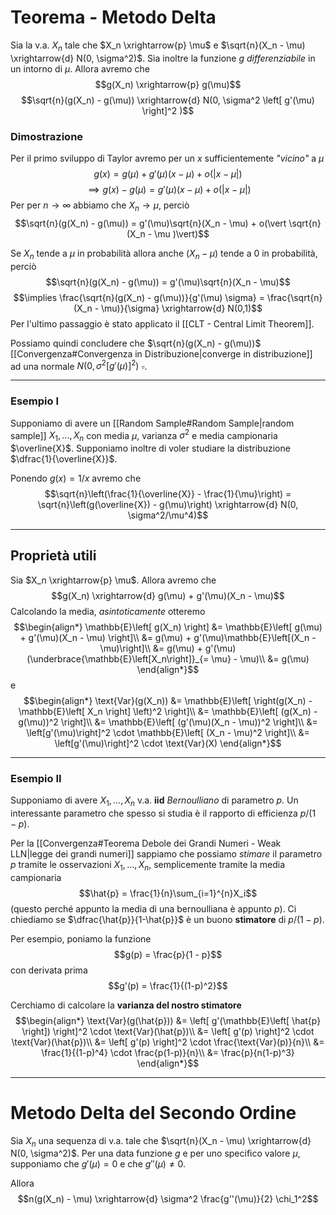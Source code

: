 # Teorema - Metodo Delta
Sia la v.a. $X_n$ tale che $X_n \xrightarrow{p} \mu$ e $\sqrt{n}(X_n - \mu) \xrightarrow{d} N(0, \sigma^2)$.
Sia inoltre la funzione $g$ *differenziabile* in un intorno di $\mu$.
Allora avremo che
$$g(X_n) \xrightarrow{p} g(\mu)$$ $$\sqrt{n}(g(X_n) - g(\mu)) \xrightarrow{d} N(0, \sigma^2 \left[ g'(\mu) \right]^2  )$$

### Dimostrazione
Per il primo sviluppo di Taylor avremo per un $x$ sufficientemente *"vicino"* a $\mu$
$$g(x) = g(\mu) + g'(\mu)(x-\mu) + o(\vert x - \mu \vert)$$
$$\implies g(x) - g(\mu) = g'(\mu)(x-\mu) + o(\vert x - \mu \vert)$$
Per per $n \to \infty$ abbiamo che $X_n \to \mu$, perciò
$$\sqrt{n}(g(X_n) - g(\mu)) = g'(\mu)\sqrt{n}(X_n - \mu) + o(\vert \sqrt{n}(X_n - \mu )\vert)$$

Se $X_n$ tende a $\mu$ in probabilità allora anche $(X_n - \mu)$ tende a 0 in probabilità, perciò $$\sqrt{n}(g(X_n) - g(\mu)) = g'(\mu)\sqrt{n}(X_n - \mu)$$
$$\implies \frac{\sqrt{n}(g(X_n) - g(\mu))}{g'(\mu) \sigma} = \frac{\sqrt{n}(X_n - \mu)}{\sigma} \xrightarrow{d} N(0,1)$$
Per l'ultimo passaggio è stato applicato il [[CLT - Central Limit Theorem]].

Possiamo quindi concludere che $\sqrt{n}(g(X_n) - g(\mu))$ [[Convergenza#Convergenza in Distribuzione|converge in distribuzione]] ad una normale $N(0, \sigma^2 \left[ g'(\mu) \right]^2)$ $\square$.

----------------
### Esempio I
Supponiamo di avere un [[Random Sample#Random Sample|random sample]] $X_1, ..., X_n$ con media $\mu$, varianza $\sigma^2$ e media campionaria $\overline{X}$.
Supponiamo inoltre di voler studiare la distribuzione $\dfrac{1}{\overline{X}}$.

Ponendo $g(x) = 1/x$ avremo che
$$\sqrt{n}\left(\frac{1}{\overline{X}} - \frac{1}{\mu}\right) = \sqrt{n}\left(g(\overline{X}) - g(\mu)\right) \xrightarrow{d} N(0, \sigma^2/\mu^4)$$

------------------------------
## Proprietà utili
Sia $X_n \xrightarrow{p} \mu$.
Allora avremo che
$$g(X_n) \xrightarrow{d} g(\mu) + g'(\mu)(X_n - \mu)$$
Calcolando la media, *asintoticamente* otteremo
$$\begin{align*}
\mathbb{E}\left[ g(X_n) \right]
&= \mathbb{E}\left[ g(\mu) + g'(\mu)(X_n - \mu) \right]\\
&= g(\mu) + g'(\mu)\mathbb{E}\left[(X_n - \mu)\right]\\
&= g(\mu) + g'(\mu)(\underbrace{\mathbb{E}\left[X_n\right]}_{= \mu} - \mu)\\
&= g(\mu)
\end{align*}$$
e
$$\begin{align*}
\text{Var}(g(X_n))
&= \mathbb{E}\left[ \right(g(X_n) - \mathbb{E}\left[ X_n \right] \left)^2 \right]\\
&= \mathbb{E}\left[ (g(X_n) - g(\mu))^2 \right]\\
&= \mathbb{E}\left[ (g'(\mu)(X_n - \mu))^2 \right]\\
&= \left[g'(\mu)\right]^2 \cdot \mathbb{E}\left[ (X_n - \mu)^2 \right]\\
&= \left[g'(\mu)\right]^2 \cdot \text{Var}(X)
\end{align*}$$

-------------------------
### Esempio II
Supponiamo di avere $X_1, ..., X_n$ v.a. **iid** *Bernoulliano* di parametro $p$.
Un interessante parametro che spesso si studia è il rapporto di efficienza $p/(1-p)$.

Per la [[Convergenza#Teorema Debole dei Grandi Numeri - Weak LLN|legge dei grandi numeri]] sappiamo che possiamo *stimare* il parametro $p$ tramite le osservazioni $X_1, ..., X_n$, semplicemente tramite la media campionaria $$\hat{p} = \frac{1}{n}\sum_{i=1}^{n}X_i$$ (questo perché appunto la media di una bernoulliana è appunto $p$).
Ci chiediamo se $\dfrac{\hat{p}}{1-\hat{p}}$ è un buono **stimatore** di $p/(1-p)$.

Per esempio, poniamo la funzione $$g(p) = \frac{p}{1 - p}$$ con derivata prima $$g'(p) = \frac{1}{(1-p)^2}$$

Cerchiamo di calcolare la **varianza del nostro stimatore**
$$\begin{align*}
\text{Var}(g(\hat{p}))
&= \left[ g'(\mathbb{E}\left[ \hat{p} \right]) \right]^2 \cdot \text{Var}(\hat{p})\\
&= \left[ g'(p) \right]^2 \cdot \text{Var}(\hat{p})\\
&= \left[ g'(p) \right]^2 \cdot \frac{\text{Var}(p)}{n}\\
&= \frac{1}{(1-p)^4} \cdot \frac{p(1-p)}{n}\\
&= \frac{p}{n(1-p)^3}
\end{align*}$$

----------------------------
# Metodo Delta del Secondo Ordine
Sia $X_n$ una sequenza di v.a. tale che $\sqrt{n}(X_n - \mu) \xrightarrow{d} N(0, \sigma^2)$.
Per una data funzione $g$ e per uno specifico valore $\mu$, supponiamo che $g'(\mu) = 0$ e che $g''(\mu) \neq 0$.

Allora $$n(g(X_n) - \mu) \xrightarrow{d} \sigma^2 \frac{g''(\mu)}{2} \chi_1^2$$